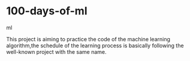 # 100-days-of-ml
ml

This project is aiming to practice the code of the machine learning algorithm,the schedule of the learning process is basically following the well-known project with the same name.
